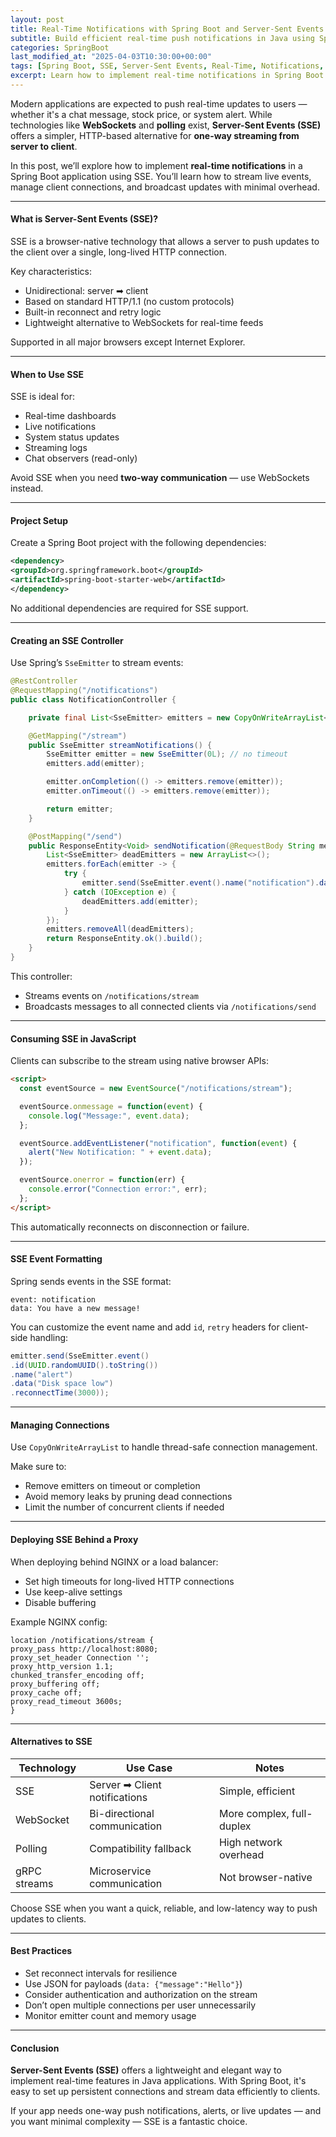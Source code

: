 ```yaml
---
layout: post
title: Real-Time Notifications with Spring Boot and Server-Sent Events
subtitle: Build efficient real-time push notifications in Java using Spring Boot and Server-Sent Events
categories: SpringBoot
last_modified_at: "2025-04-03T10:30:00+00:00"
tags: [Spring Boot, SSE, Server-Sent Events, Real-Time, Notifications, Java, WebSockets]
excerpt: Learn how to implement real-time notifications in Spring Boot applications using Server-Sent Events (SSE). This guide covers streaming data to clients, broadcasting updates, and managing persistent connections.
---
```

Modern applications are expected to push real-time updates to users — whether it's a chat message, stock price, or system alert. While technologies like **WebSockets** and **polling** exist, **Server-Sent Events (SSE)** offers a simpler, HTTP-based alternative for **one-way streaming from server to client**.

In this post, we’ll explore how to implement **real-time notifications** in a Spring Boot application using SSE. You’ll learn how to stream live events, manage client connections, and broadcast updates with minimal overhead.

---

#### What is Server-Sent Events (SSE)?

SSE is a browser-native technology that allows a server to push updates to the client over a single, long-lived HTTP connection.

Key characteristics:
- Unidirectional: server ➡ client
- Based on standard HTTP/1.1 (no custom protocols)
- Built-in reconnect and retry logic
- Lightweight alternative to WebSockets for real-time feeds

Supported in all major browsers except Internet Explorer.

---

#### When to Use SSE

SSE is ideal for:
- Real-time dashboards
- Live notifications
- System status updates
- Streaming logs
- Chat observers (read-only)

Avoid SSE when you need **two-way communication** — use WebSockets instead.

---

#### Project Setup

Create a Spring Boot project with the following dependencies:

```xml
<dependency>
<groupId>org.springframework.boot</groupId>
<artifactId>spring-boot-starter-web</artifactId>
</dependency>
```

No additional dependencies are required for SSE support.

---

#### Creating an SSE Controller

Use Spring’s `SseEmitter` to stream events:

```java
@RestController
@RequestMapping("/notifications")
public class NotificationController {

    private final List<SseEmitter> emitters = new CopyOnWriteArrayList<>();

    @GetMapping("/stream")
    public SseEmitter streamNotifications() {
        SseEmitter emitter = new SseEmitter(0L); // no timeout
        emitters.add(emitter);

        emitter.onCompletion(() -> emitters.remove(emitter));
        emitter.onTimeout(() -> emitters.remove(emitter));

        return emitter;
    }

    @PostMapping("/send")
    public ResponseEntity<Void> sendNotification(@RequestBody String message) {
        List<SseEmitter> deadEmitters = new ArrayList<>();
        emitters.forEach(emitter -> {
            try {
                emitter.send(SseEmitter.event().name("notification").data(message));
            } catch (IOException e) {
                deadEmitters.add(emitter);
            }
        });
        emitters.removeAll(deadEmitters);
        return ResponseEntity.ok().build();
    }
}
```

This controller:
- Streams events on `/notifications/stream`
- Broadcasts messages to all connected clients via `/notifications/send`

---

#### Consuming SSE in JavaScript

Clients can subscribe to the stream using native browser APIs:

```html
<script>
  const eventSource = new EventSource("/notifications/stream");

  eventSource.onmessage = function(event) {
    console.log("Message:", event.data);
  };

  eventSource.addEventListener("notification", function(event) {
    alert("New Notification: " + event.data);
  });

  eventSource.onerror = function(err) {
    console.error("Connection error:", err);
  };
</script>
```

This automatically reconnects on disconnection or failure.

---

#### SSE Event Formatting

Spring sends events in the SSE format:

```
event: notification
data: You have a new message!
```

You can customize the event name and add `id`, `retry` headers for client-side handling:

```java
emitter.send(SseEmitter.event()
.id(UUID.randomUUID().toString())
.name("alert")
.data("Disk space low")
.reconnectTime(3000));
```

---

#### Managing Connections

Use `CopyOnWriteArrayList` to handle thread-safe connection management.

Make sure to:
- Remove emitters on timeout or completion
- Avoid memory leaks by pruning dead connections
- Limit the number of concurrent clients if needed

---

#### Deploying SSE Behind a Proxy

When deploying behind NGINX or a load balancer:

- Set high timeouts for long-lived HTTP connections
- Use keep-alive settings
- Disable buffering

Example NGINX config:

```
location /notifications/stream {
proxy_pass http://localhost:8080;
proxy_set_header Connection '';
proxy_http_version 1.1;
chunked_transfer_encoding off;
proxy_buffering off;
proxy_cache off;
proxy_read_timeout 3600s;
}
```

---

#### Alternatives to SSE

| Technology   | Use Case                        | Notes                        |
|--------------|----------------------------------|------------------------------|
| SSE           | Server ➡ Client notifications   | Simple, efficient            |
| WebSocket     | Bi-directional communication    | More complex, full-duplex    |
| Polling       | Compatibility fallback          | High network overhead        |
| gRPC streams  | Microservice communication      | Not browser-native           |

Choose SSE when you want a quick, reliable, and low-latency way to push updates to clients.

---

#### Best Practices

- Set reconnect intervals for resilience
- Use JSON for payloads (`data: {"message":"Hello"}`)
- Consider authentication and authorization on the stream
- Don’t open multiple connections per user unnecessarily
- Monitor emitter count and memory usage

---

#### Conclusion

**Server-Sent Events (SSE)** offers a lightweight and elegant way to implement real-time features in Java applications. With Spring Boot, it's easy to set up persistent connections and stream data efficiently to clients.

If your app needs one-way push notifications, alerts, or live updates — and you want minimal complexity — SSE is a fantastic choice.
